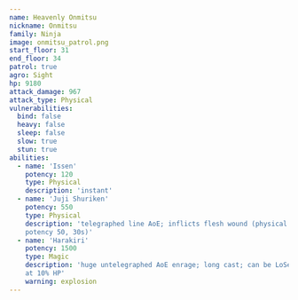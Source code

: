 ```yaml
---
name: Heavenly Onmitsu
nickname: Onmitsu
family: Ninja
image: onmitsu_patrol.png
start_floor: 31
end_floor: 34
patrol: true
agro: Sight
hp: 9180
attack_damage: 967
attack_type: Physical
vulnerabilities:
  bind: false
  heavy: false
  sleep: false
  slow: true
  stun: true
abilities:
  - name: 'Issen'
    potency: 120
    type: Physical
    description: 'instant'
  - name: 'Juji Shuriken'
    potency: 550
    type: Physical
    description: 'telegraphed line AoE; inflicts flesh wound (physical DoT
    potency 50, 30s)'
  - name: 'Harakiri'
    potency: 1500
    type: Magic
    description: 'huge untelegraphed AoE enrage; long cast; can be LoSed. Used
    at 10% HP'
    warning: explosion
---
```

